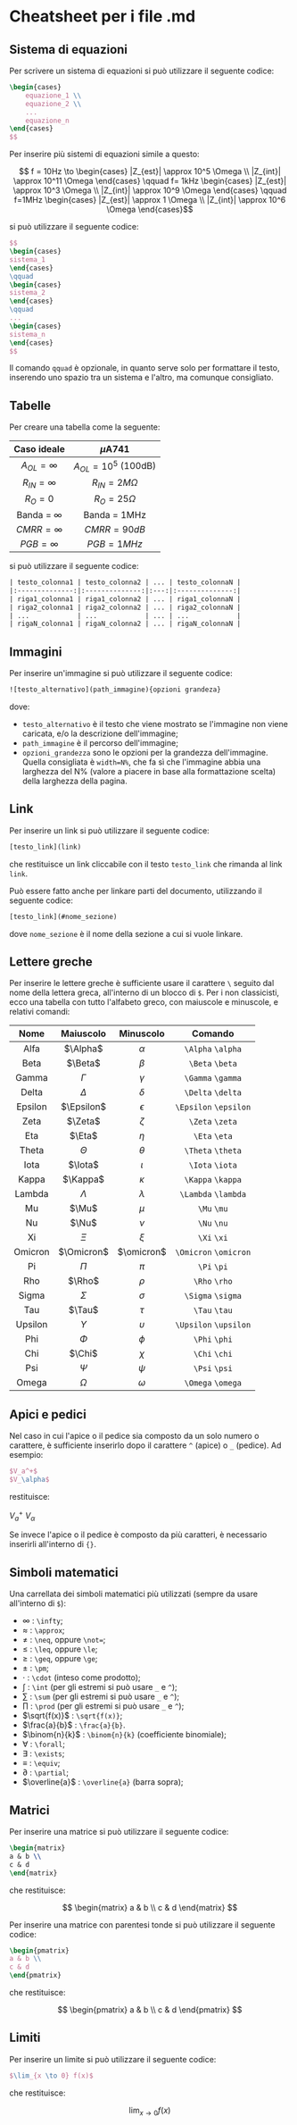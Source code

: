 # Cheatsheet per i file .md

## Sistema di equazioni

Per scrivere un sistema di equazioni si può utilizzare il seguente codice:

```latex
\begin{cases}
    equazione_1 \\
    equazione_2 \\
    ...
    equazione_n
\end{cases}
$$
```

Per inserire più sistemi di equazioni simile a questo:

$$
f = 10Hz \to
\begin{cases}
|Z_{est}| \approx 10^5 \Omega \\
|Z_{int}| \approx 10^11 \Omega
\end{cases}
\qquad
f= 1kHz
\begin{cases}
|Z_{est}| \approx 10^3 \Omega \\
|Z_{int}| \approx 10^9 \Omega
\end{cases}
\qquad
f=1MHz
\begin{cases}
|Z_{est}| \approx 1 \Omega \\
|Z_{int}| \approx 10^6 \Omega
\end{cases}$$

si può utilizzare il seguente codice:

```latex
$$
\begin{cases}
sistema_1
\end{cases}
\qquad
\begin{cases}
sistema_2
\end{cases}
\qquad
...
\begin{cases}
sistema_n
\end{cases}
$$
```

Il comando `qquad` è opzionale, in quanto serve solo per formattare il testo, inserendo uno spazio tra un sistema e l'altro, ma comunque consigliato.

## Tabelle

Per creare una tabella come la seguente:

| Caso ideale | $\mu$A741 |
|:-----------:|:----------:|
| $A_{OL} = \infty$ | $A_{OL} = 10^5$ (100dB)|
| $R_{IN} = \infty$ | $R_{IN} = 2M\Omega$ |
| $R_{O} = 0$ | $R_{O} = 25\Omega$ |
| Banda = $\infty$ | Banda = 1MHz |
| $CMRR = \infty$ | $CMRR = 90dB$ |
| $PGB =  \infty$ | $PGB = 1MHz$ |

si può utilizzare il seguente codice:

```latex
| testo_colonna1 | testo_colonna2 | ... | testo_colonnaN |
|:--------------:|:--------------:|:---:|:--------------:|
| riga1_colonna1 | riga1_colonna2 | ... | riga1_colonnaN |
| riga2_colonna1 | riga2_colonna2 | ... | riga2_colonnaN |
| ...            | ...            | ... | ...            |
| rigaN_colonna1 | rigaN_colonna2 | ... | rigaN_colonnaN |
```

## Immagini

Per inserire un'immagine si può utilizzare il seguente codice:

```latex
![testo_alternativo](path_immagine){opzioni grandeza}
```

dove:

- `testo_alternativo` è il testo che viene mostrato se l'immagine non viene caricata, e/o la descrizione dell'immagine;
- `path_immagine` è il percorso dell'immagine;
- `opzioni_grandezza` sono le opzioni per la grandezza dell'immagine. Quella consigliata è `width=N%`, che fa sì che l'immagine abbia una larghezza del N% (valore a piacere in base alla formattazione scelta) della larghezza della pagina.

## Link

Per inserire un link si può utilizzare il seguente codice:

```latex
[testo_link](link)
```

che restituisce un link cliccabile con il testo `testo_link` che rimanda al link `link`.

Può essere fatto anche per linkare parti del documento, utilizzando il seguente codice:

```latex
[testo_link](#nome_sezione)
```

dove `nome_sezione` è il nome della sezione a cui si vuole linkare.

## Lettere greche

Per inserire le lettere greche è sufficiente usare il carattere `\` seguito dal nome della lettera greca, all'interno di un blocco di `$`.  Per i non classicisti, ecco una tabella con tutto l'alfabeto greco, con maiuscole e minuscole, e relativi comandi:

| Nome | Maiuscolo | Minuscolo | Comando |
|:----:|:---------:|:---------:|:-------:|
| Alfa | $\Alpha$ | $\alpha$ | `\Alpha` `\alpha` |
| Beta | $\Beta$ | $\beta$ | `\Beta` `\beta` |
| Gamma | $\Gamma$ | $\gamma$ | `\Gamma` `\gamma` |
| Delta | $\Delta$ | $\delta$ | `\Delta` `\delta` |
| Epsilon | $\Epsilon$ | $\epsilon$ | `\Epsilon` `\epsilon` |
| Zeta | $\Zeta$ | $\zeta$ | `\Zeta` `\zeta` |
| Eta | $\Eta$ | $\eta$ | `\Eta` `\eta` |
| Theta | $\Theta$ | $\theta$ | `\Theta` `\theta` |
| Iota | $\Iota$ | $\iota$ | `\Iota` `\iota` |
| Kappa | $\Kappa$ | $\kappa$ | `\Kappa` `\kappa` |
| Lambda | $\Lambda$ | $\lambda$ | `\Lambda` `\lambda` |
| Mu | $\Mu$ | $\mu$ | `\Mu` `\mu` |
| Nu | $\Nu$ | $\nu$ | `\Nu` `\nu` |
| Xi | $\Xi$ | $\xi$ | `\Xi` `\xi` |
| Omicron | $\Omicron$ | $\omicron$ | `\Omicron` `\omicron` |
| Pi | $\Pi$ | $\pi$ | `\Pi` `\pi` |
| Rho | $\Rho$ | $\rho$ | `\Rho` `\rho` |
| Sigma | $\Sigma$ | $\sigma$ | `\Sigma` `\sigma` |
| Tau | $\Tau$ | $\tau$ | `\Tau` `\tau` |
| Upsilon | $\Upsilon$ | $\upsilon$ | `\Upsilon` `\upsilon` |
| Phi | $\Phi$ | $\phi$ | `\Phi` `\phi` |
| Chi | $\Chi$ | $\chi$ | `\Chi` `\chi` |
| Psi | $\Psi$ | $\psi$ | `\Psi` `\psi` |
| Omega | $\Omega$ | $\omega$ | `\Omega` `\omega` |

## Apici e pedici

Nel caso in cui l'apice o il pedice sia composto da un solo numero o carattere, è sufficiente inserirlo dopo il carattere `^` (apice) o `_` (pedice). Ad esempio:

```latex
$V_a^+$
$V_\alpha$
```

restituisce:

$V_a^+$
$V_\alpha$

Se invece l'apice o il pedice è composto da più caratteri, è necessario inserirli all'interno di `{}`.

## Simboli matematici

Una carrellata dei simboli matematici più utilizzati (sempre da usare all'interno di `$`):

- $\infty$ : `\infty`;
- $\approx$ : `\approx`;
- $\neq$ : `\neq`, oppure `\not=`;
- $\leq$ : `\leq`, oppure `\le`;
- $\geq$ : `\geq`, oppure `\ge`;
- $\pm$ : `\pm`;
- $\cdot$ : `\cdot` (inteso come prodotto);
- $\int$ : `\int` (per gli estremi si può usare `_` e `^`);
- $\sum$ : `\sum` (per gli estremi si può usare `_` e `^`);
- $\prod$ : `\prod` (per gli estremi si può usare `_` e `^`);
- $\sqrt{f(x)}$ : `\sqrt{f(x)}`;
- $\frac{a}{b}$ : `\frac{a}{b}`.
- $\binom{n}{k}$ : `\binom{n}{k}` (coefficiente binomiale);
- $\forall$ : `\forall`;
- $\exists$ : `\exists`;
- $\equiv$ : `\equiv`;
- $\partial$ : `\partial`;
- $\overline{a}$ : `\overline{a}` (barra sopra);

## Matrici

Per inserire una matrice si può utilizzare il seguente codice:

```latex
\begin{matrix}
a & b \\
c & d
\end{matrix}
```

che restituisce:

$$
\begin{matrix}
a & b \\
c & d
\end{matrix}
$$

Per inserire una matrice con parentesi tonde si può utilizzare il seguente codice:

```latex
\begin{pmatrix}
a & b \\
c & d
\end{pmatrix}
```

che restituisce:

$$
\begin{pmatrix}
a & b \\
c & d
\end{pmatrix}
$$

## Limiti

Per inserire un limite si può utilizzare il seguente codice:

```latex
$\lim_{x \to 0} f(x)$
```

che restituisce:

$$
\lim_{x \to 0} f(x)
$$
